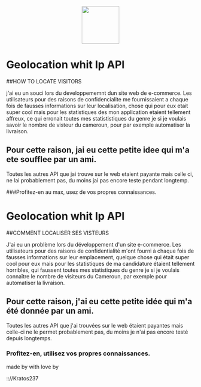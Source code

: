 


<center><img src="https://github.com/Kratos237/Geo-Localisation-Ip-API/blob/master/ipIcon.png" style="width:100px; height:100px;"></center>

# Geolocation whit Ip API

##HOW TO LOCATE VISITORS


j'ai eu un souci lors du developpememnt dun site web de e-commerce. Les utilisateurs pour des raisons de confidencialite me fournissaient a chaque fois de fausses informations sur leur localisation, chose qui pour eux etait super cool mais pour les statistiques des mon application etaient tellement affreux, ce qui erronait toutes mes statististiques du genre je si je voulais savoir le nombre de visteur du cameroun, pour par exemple automatiser la livraison. 

## Pour cette raison, jai eu cette petite idee qui m'a ete soufflee par un ami.
Toutes les autres API que jai trouve sur le web etaient payante mais celle ci, ne lai probablement pas, du moins jai pas encore teste pendant longtemp.

###Profitez-en au max, usez de vos propres connaissances.

# Geolocation whit Ip API

##COMMENT LOCALISER SES VISTEURS

J'ai eu un problème lors du développement d'un site e-commerce. Les utilisateurs pour des raisons de confidentialité m'ont fourni à chaque fois de fausses informations sur leur emplacement, quelque chose qui était super cool pour eux mais pour les statistiques de ma candidature étaient tellement horribles, qui faussent toutes mes statistiques du genre je si je voulais connaître le nombre de visiteurs du Cameroun, par exemple pour automatiser la livraison.

## Pour cette raison, j'ai eu cette petite idée qui m'a été donnée par un ami.
Toutes les autres API que j'ai trouvées sur le web étaient payantes mais celle-ci ne le permet probablement pas, du moins je n'ai pas encore testé depuis longtemps.

### Profitez-en, utilisez vos propres connaissances.


made by with love by

  :://Kratos237 

